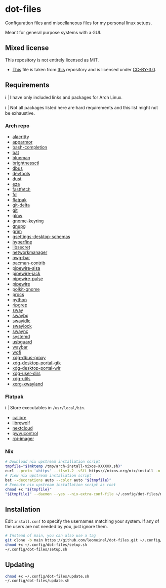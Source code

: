 # dot-files

Configuration files and miscellaneous files for my personal linux setups.

Meant for general purpose systems with a GUI.

## Mixed license

This repository is not entirely licensed as MIT.

- [This](https://github.com/leomeinel/dot-files/blob/main/home-manager/files/.config/eclipse-style-guides/java.xml) file is taken from [this](https://github.com/google/styleguide/blob/gh-pages/eclipse-java-google-style.xml) repository and is licensed under [CC-BY-3.0](https://github.com/google/styleguide/blob/1387bff19c141c047c483cbe813659625f93defa/LICENSE).

## Requirements

:information_source: | I have only included links and packages for Arch Linux.

:information_source: | Not all packages listed here are hard requirements and this list might not be exhaustive.

### Arch repo

- [alacritty](https://archlinux.org/packages/extra/x86_64/alacritty/)
- [apparmor](https://archlinux.org/packages/extra/x86_64/apparmor/)
- [bash-completion](https://archlinux.org/packages/extra/any/bash-completion/)
- [bat](https://archlinux.org/packages/extra/x86_64/bat/)
- [blueman](https://archlinux.org/packages/extra/x86_64/blueman/)
- [brightnessctl](https://archlinux.org/packages/extra/x86_64/brightnessctl/)
- [dbus](https://archlinux.org/packages/core/x86_64/dbus/)
- [devtools](https://archlinux.org/packages/extra/any/devtools/)
- [dust](https://archlinux.org/packages/extra/x86_64/dust/)
- [eza](https://archlinux.org/packages/extra/x86_64/eza/)
- [fastfetch](https://archlinux.org/packages/extra/x86_64/fastfetch/)
- [fd](https://archlinux.org/packages/extra/x86_64/fd/)
- [flatpak](https://archlinux.org/packages/extra/x86_64/flatpak/)
- [git-delta](https://archlinux.org/packages/extra/x86_64/git-delta/)
- [git](https://archlinux.org/packages/extra/x86_64/git/)
- [glow](https://archlinux.org/packages/extra/x86_64/glow/)
- [gnome-keyring](https://archlinux.org/packages/extra/x86_64/gnome-keyring/)
- [gnupg](https://archlinux.org/packages/core/x86_64/gnupg/)
- [grim](https://archlinux.org/packages/extra/x86_64/grim/)
- [gsettings-desktop-schemas](https://archlinux.org/packages/extra/any/gsettings-desktop-schemas/)
- [hyperfine](https://archlinux.org/packages/extra/x86_64/hyperfine/)
- [libsecret](https://archlinux.org/packages/core/x86_64/libsecret/)
- [networkmanager](https://archlinux.org/packages/extra/x86_64/networkmanager/)
- [nwg-bar](https://archlinux.org/packages/extra/x86_64/nwg-bar/)
- [pacman-contrib](https://archlinux.org/packages/extra/x86_64/pacman-contrib/)
- [pipewire-alsa](https://archlinux.org/packages/extra/x86_64/pipewire-alsa/)
- [pipewire-jack](https://archlinux.org/packages/extra/x86_64/pipewire-jack/)
- [pipewire-pulse](https://archlinux.org/packages/extra/x86_64/pipewire-pulse/)
- [pipewire](https://archlinux.org/packages/extra/x86_64/pipewire/)
- [polkit-gnome](https://archlinux.org/packages/extra/x86_64/polkit-gnome/)
- [procs](https://archlinux.org/packages/extra/x86_64/procs/)
- [python](https://archlinux.org/packages/core/x86_64/python/)
- [ripgrep](https://archlinux.org/packages/extra/x86_64/ripgrep/)
- [sway](https://archlinux.org/packages/extra/x86_64/sway/)
- [swaybg](https://archlinux.org/packages/extra/x86_64/swaybg/)
- [swayidle](https://archlinux.org/packages/?name=swayidle)
- [swaylock](https://archlinux.org/packages/extra/x86_64/swaylock/)
- [swaync](https://archlinux.org/packages/extra/x86_64/swaync/)
- [systemd](https://archlinux.org/packages/core/x86_64/systemd/)
- [usbguard](https://archlinux.org/packages/extra/x86_64/usbguard/)
- [waybar](https://archlinux.org/packages/extra/x86_64/waybar/)
- [wofi](https://archlinux.org/packages/extra/x86_64/wofi/)
- [xdg-dbus-proxy](https://archlinux.org/packages/extra/x86_64/xdg-dbus-proxy/)
- [xdg-desktop-portal-gtk](https://archlinux.org/packages/extra/x86_64/xdg-desktop-portal-gtk/)
- [xdg-desktop-portal-wlr](https://archlinux.org/packages/extra/x86_64/xdg-desktop-portal-wlr/)
- [xdg-user-dirs](https://archlinux.org/packages/extra/x86_64/xdg-user-dirs/)
- [xdg-utils](https://archlinux.org/packages/extra/any/xdg-utils/)
- [xorg-xwayland](https://archlinux.org/packages/extra/x86_64/xorg-xwayland/)

### Flatpak

:information_source: | Store executables in `/usr/local/bin`.

- [calibre](https://flathub.org/apps/com.calibre_ebook.calibre)
- [librewolf](https://flathub.org/apps/io.gitlab.librewolf-community)
- [nextcloud](https://flathub.org/apps/com.nextcloud.desktopclient.nextcloud)
- [pwvucontrol](https://flathub.org/apps/com.saivert.pwvucontrol)
- [rpi-imager](https://flathub.org/apps/org.raspberrypi.rpi-imager)

### Nix

```sh
# Download nix upstream installation script
tmpfile="$(mktemp /tmp/arch-install-nixos-XXXXXX.sh)"
curl --proto '=https' --tlsv1.2 -sSfL https://nixos.org/nix/install -o "${tmpfile}"
# View nix upstream installation script
bat --decorations auto --color auto "${tmpfile}"
# Execute nix upstream installation script as root
chmod +x "${tmpfile}"
"${tmpfile}" --daemon --yes --nix-extra-conf-file ~/.config/dot-files/nix.conf
```

## Installation

Edit `install.conf` to specify the usernames matching your system. If any of the users are not needed by you, just ignore them.

```sh
# Instead of main, you can also use a tag
git clone -b main https://github.com/leomeinel/dot-files.git ~/.config/dot-files
chmod +x ~/.config/dot-files/setup.sh
~/.config/dot-files/setup.sh
```

## Updating

```sh
chmod +x ~/.config/dot-files/update.sh
~/.config/dot-files/update.sh
```
